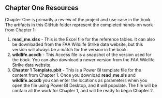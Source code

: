 ## Chapter One Resources

Chapter One is primarily a review of the project and use case in the book. The artifacts in this GitHub folder represent the completed hands-on work from Chapter 1:

1. **read_me.xlsx** - This is the Excel file for the reference tables. It can also be downloaded from the FAA Wildlife Strike data website, but this version will always be a match for the version in the book.
2. **wildlife.accdb** - This Access file is a snapshot of the version used for the book. You can also download a newer version from the FAA Wildlife Strike data website.
3. **Chapter 1 Template.pbit** - This is a Power BI template file for the content from Chapter 1. Once you download **read_me.xls** and **wildlife.accdb** you can enter the locations as parameters when you open the file using Power BI Desktop, and it will populate. The file will be contain all the work for Chapter 1, and will be ready to begin Chapter 2.
